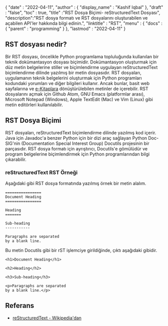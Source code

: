 {
  "date" : "2022-04-11",
  "author" : {
    "display_name" : "Kashif Iqbal"
},
  "draft" : "false",
  "toc" : true,
  "title" :"RST Dosya Biçimi- reStructuredText Dosyası",
  "description":"RST dosya formatı ve RST dosyalarını oluşturabilen ve açabilen API'ler hakkında bilgi edinin.",
  "linktitle" : "RST",
  "menu" : {
    "docs" : {
      "parent" : "programming"
}
},
  "lastmod" : "2022-04-11"
}

## RST dosyası nedir?

Bir RST dosyası, öncelikle Python programlama topluluğunda kullanılan bir teknik dokümantasyon dosyası biçimidir. Dokümantasyon oluşturmak için düz metin belgelerine stiller ve biçimlendirme uygulayan reStructuredText biçimlendirme dilinde yazılmış bir metin dosyasıdır. RST dosyaları, uygulamanın teknik belgelerini oluşturmak için Python programları kodundaki yorumları ve diğer bilgileri kullanır. Ancak bunlar, basit web sayfalarına ve [e-Kitaplara](/tr/ebook/) dönüştürülebilen metinler de içerebilir. RST dosyalarını açmak için Github Atom, GNU Emacs (platformlar arası), Microsoft Notepad (Windows), Apple TextEdit (Mac) ve Vim (Linux) gibi metin editörleri kullanılabilir.

## RST Dosya Biçimi

RST dosyaları, reStructuredText biçimlendirme dilinde yazılmış kod içerir. Java için Javadoc'a benzer Python için bir dizi araç sağlayan Python Doc-SIG'nin (Documentation Special Interest Group) Docutils projesinin bir parçasıdır. RST dosya formatı için ayrıştırıcı, Docutils'e gömülüdür ve program belgelerine biçimlendirmek için Python programlarından bilgi çıkarabilir.

### reStructuredText RST Örneği

Aşağıdaki gibi RST dosya formatında yazılmış örnek bir metin alalım.

```
================
Document Heading
================

Heading
=======

Sub-heading
-----------

Paragraphs are separated
by a blank line.
```

Bu metin Docutils gibi bir rST işlemciye girildiğinde, çıktı aşağıdaki gibidir.

```
<h1>Document Heading</h1>

<h2>Heading</h2>

<h3>Sub-heading</h3>

<p>Paragraphs are separated
by a blank line.</p>
```

## Referans ##

* [reStructuredText - Wikipedia'dan](https://en.wikipedia.org/wiki/ReStructuredText)

